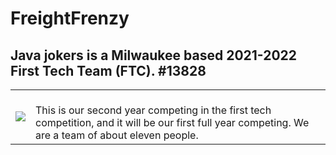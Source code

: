 # FreightFrenzy  
## Java jokers is a Milwaukee based 2021-2022 First Tech Team (FTC). #13828
<table>
  <tr>
    <td>
            <img src="https://user-images.githubusercontent.com/64339630/142298108-c8016318-a395-4e97-905b-0ed22e7263e8.png">
    </td>
    <td>
        <br> This is our second year competing in the first tech competition, and it will be our first full year competing.  We are a team of about eleven people.
    </td>
  </tr>
  </table>
